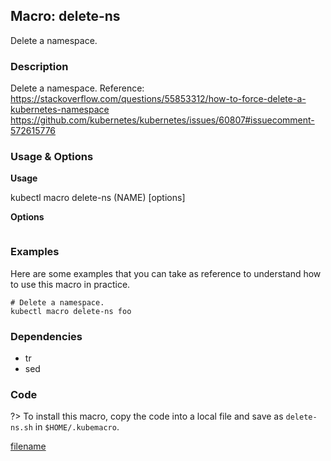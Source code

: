 ## Macro: delete-ns

Delete a namespace.

<!-- tabs:start -->

### **Description**


Delete a namespace.
Reference:
https://stackoverflow.com/questions/55853312/how-to-force-delete-a-kubernetes-namespace
https://github.com/kubernetes/kubernetes/issues/60807#issuecomment-572615776



### **Usage & Options**

**Usage**

kubectl macro delete-ns (NAME) [options]

**Options**

```

```

### **Examples**

Here are some examples that you can take as reference to understand how to use this macro in practice.
```shell
# Delete a namespace.
kubectl macro delete-ns foo

```

### **Dependencies**

* tr
* sed

### **Code**

?> To install this macro, copy the code into a local file and save as `delete-ns.sh` in `$HOME/.kubemacro`.

[filename](../bin/delete-ns.sh ':include :type=code shell')

<!-- tabs:end -->
